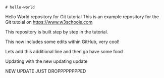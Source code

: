     # hello-world
Hello World repository for Git tutorial
This is an example repository for the Git tutoial on https://www.w3schools.com

This repository is built step by step in the tutorial.

This now includes some edits within GitHub, very cool!

Lets add this additional line and then go have some food

Updating with the new updating update

NEW UPDATE JUST DROPPPPPPPPED